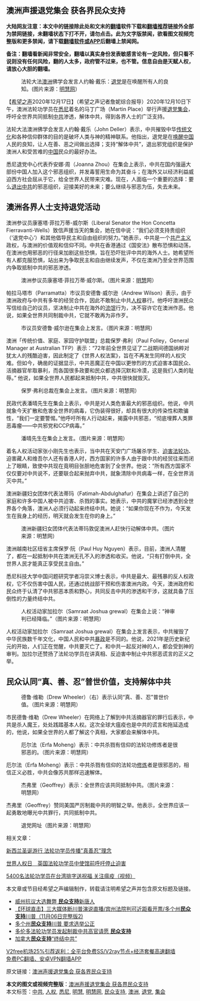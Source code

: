  <h2>澳洲声援退党集会 获各界民众支持</h2> <p class="notice"><b>大陆网友注意：本文中的链接除此处和文末的<a href="https://github.com/bannedbook/fanqiang" >翻墙</a>软件下载和<a href="https://github.com/killgcd/justmysocks/blob/master/README.md">翻墙推荐</a>链接外全部为禁网链接，未翻墙状态下打不开，请勿点击。此为文字版禁闻，欲看图文视频完整版和更多禁闻，请下载<a href="https://github.com/bannedbook/fanqiang">翻墙软件或APP</a>后翻墙上禁闻网。</p><p>备注：翻墙看新闻非常安全，翻墙以真实身份发表敏感言论有一定风险，但只看不说则没有任何风险，翻的人太多，政府管不过来，也不管。信息自由是天赋人权，请放心大胆的翻墙。</b></p>  <div class="entry"> <figure><figcaption>法轮大法<a href="https://www.bannedbook.org/bnews/tag/%e6%be%b3%e6%b4%b2/" class="st_tag internal_tag" rel="tag" title="标签 澳洲 下的日志">澳洲</a>佛学会发言人约翰·戴乐：<a href="https://www.bannedbook.org/bnews/tag/%e9%80%80%e5%85%9a/" class="st_tag internal_tag" rel="tag" title="标签 退党 下的日志">退党</a>是在唤醒所有人的良知。(图片来源：<a href="https://www.bannedbook.org/bnews/tag/%e6%98%8e%e6%85%a7%e7%bd%91/" class="st_tag internal_tag" rel="tag" title="标签 明慧网 下的日志">明慧网</a>）</figcaption></figure> <p>【<span class='wp_keywordlink_affiliate'><a href="https://www.soundofhope.org" title="希望之声" target="_blank">希望之声</a></span>2020年12月17日】（希望之声记者詹妮综合报导）2020年12月10日下午，澳洲法轮功学员在<a href="https://www.bannedbook.org/bnews/tag/%e6%82%89%e5%b0%bc/" class="st_tag internal_tag" rel="tag" title="标签 悉尼 下的日志">悉尼</a>着名的马丁广场（Martin Place）举行声援<span class='wp_keywordlink'><a href="http://tuidang.epochtimes.com/" title="退党" rel="nofollow" target="_blank">退党</a></span><a href="https://www.bannedbook.org/bnews/tag/%E9%9B%86%E4%BC%9A/" class="st_tag internal_tag" rel="tag" title="标签 集会 下的日志">集会</a>，呼吁全世界共同抵制<a href="https://www.bannedbook.org/bnews/tag/%e4%b8%ad%e5%85%b1/" class="st_tag internal_tag" rel="tag" title="标签 中共 下的日志">中共</a>渗透，解体中共，得到各界人士的广泛支持。</p> <p>法轮大法澳洲佛学会发言人约翰·戴乐（John Deller）表示，中共摧毁中华<span class='wp_keywordlink_affiliate'><a href="https://www.bannedbook.org/bnews/tculture/" title="传统文化" target="_blank">传统文化</a></span>和各种信仰群体的目的是破坏人类与神的精神联系。他指出，退党是在<span class='wp_keywordlink'><a href="https://www.bannedbook.org/forum2/topic994.html" title="唤醒中国：国民革命中的政治、文化与阶级" target="_blank">唤醒中国</a></span>人民的良知，让人在善、恶之间做出选择；支持“解体中共”，退出邪党组织是保护澳洲人和受苦难的<span class='wp_keywordlink_affiliate'><a href="https://www.bannedbook.org/" title="中国" target="_blank">中国</a></span>民众的最好办法。</p> <p>悉尼退党中心代表乔安娜·周（Joanna Zhou）在集会上表示，中共在国内强逼大部份中国人加入这个邪恶组织，并发毒誓用生命为其奋斗；在海外又以经济利益威迫西方社会屈从于它，给全世界人民带来灾难。现在，人面临一个重要的选择：要么<span class='wp_keywordlink'><a href="http://tuidang.epochtimes.com/" title="退出中共" target="_blank">退出中共</a></span>的邪恶组织，迎接美好的未来；要么继续与邪恶为伍，失去未来。</p> <h2>澳洲各界人士支持退党活动</h2> <p>澳洲参议员康塞塔·菲拉万蒂-威尔斯（Liberal Senator the Hon Concetta Fierravanti-Wells）致信声援当天的集会，她在信中说：“我们必须支持贵组织（‘退党中心’）和其他倡导民主和自由组织的努力。”她表示，中共是一个<span class='wp_keywordlink'><a href="https://www.bannedbook.org/forum2/topic6177.html" title="《共产主义的终极目的》" target="_blank">共产主义</a></span>政权，与澳洲的价值观和信仰不同。中共在香港通过《国安法》散布恐惧和动荡，在澳洲也用邪恶的行径来加剧这些恐惧，旨在恐吓批评中共的海外人士。她希望所有人都克服恐惧，站出来为争取民主和自由继续发声，不仅在澳洲乃至全世界范围内争取抵制中共的邪恶渗透。</p> <figure><figcaption>澳洲参议员康塞塔·菲拉万蒂·威尔斯。（图片来源：<a href="https://www.bannedbook.org/bnews/tag/%E6%98%8E%E6%85%A7/" class="st_tag internal_tag" rel="tag" title="标签 明慧 下的日志">明慧</a>网）</figcaption></figure> <p>帕拉马塔市（Parramatta）市议员安德鲁·威尔逊（Andrew Wilson）表示，由于澳洲政府与中共有多年的经贸合作，因此不敢制止中共<a href="https://www.bannedbook.org/bnews/tag/%e4%ba%ba%e6%9d%83/" class="st_tag internal_tag" rel="tag" title="标签 人权 下的日志">人权</a>暴行。他呼吁澳洲民众写信给自己的议员，坚决制止中共在海外的<span class='wp_keywordlink'><a href="https://www.bannedbook.org/forum11/topic282.html" title="禁片：评中国共产党的流氓本性" target="_blank">流氓</a></span>行为，决不容许它在澳洲作恶。他说，如果全世界共同制裁中共，它就不敢再为非作歹。</p>  <figure><figcaption>市议员安德鲁·威尔逊在集会上发言。（图片来源：明慧网）</figcaption></figure> <p>澳洲「传统价值、家庭、家园守护联盟」总裁保罗·弗利（Paul Folley，General Manager at Australian TFP）表示：“72年前全世界见证了二战期间德国纳粹对犹太人的残酷迫害，因此制定了《世界人权法案》，旨在不再发生同样的人权灾难。但如今，确凿的证据显示，中共恶魔正在中国以更惨烈的方式迫害本国民众、活摘器官牟取暴利，而各国很多政要和民众都选择沉默和冷漠，这是我们人类的耻辱。” 他说，如果全世界人民都起来抵制中共，中共很快就毁灭。</p> <figure><figcaption>保罗·弗利总裁在集会上发言。（图片来源：明慧网）</figcaption></figure> <p>民政代表潘晴先生在集会上表示，中共是对人类危害最大的邪恶组织。他说，中共就象今天扩散和危害全世界的病毒，它伪装得很好，却具有很大的传染性和欺骗性，“我们一定要警惕。”他呼吁所有人行动起来，揭露中共邪恶，“彻底埋葬人类罪恶毒瘤——中共邪党和CCP病毒。”</p> <figure><figcaption>潘晴先生在集会上发言。（图片来源：明慧网）</figcaption></figure> <p>着名人权活动家张小刚先生也表示，当中共在天安门广场屠杀学生、<span class='wp_keywordlink'><a href="https://www.bannedbook.org/forum11/topic278.html" title="评江泽民与中共相互利用迫害法轮功" target="_blank">迫害法轮功</a></span>、迫害藏人和维吾尔人还有香港人时，西方国家的许多人由于跟中共的经贸往来而闭上了眼睛，致使中共现在竟明目张胆地危害到了全世界。他说：“所有西方国家不仅仅要对中共说不，还要联合起来抛弃中共，就象清除中共病毒一样，在全世界消灭中共。”</p> <p>澳洲新疆妇女团体代表法蒂玛（Fatimah-Abdulghafur）在集会上讲述了自己的家庭和许多中国人被中共迫害、杀戮的事实。她表示，中共的魔掌已经渗透到全世界各个角落，澳洲人必须行动起来终结中共。她说：“如果你现在不作为，今天发生在我身上的经历，明天就会发生在你的身上。”</p> <figure><figcaption>澳洲新疆妇女团体代表法蒂玛敦促澳洲人赶快行动解体中共。（图片来源：明慧网）</figcaption></figure> <p>澳洲越南社区纽省主席保罗·阮（Paul Huy Nguyen）表示，目前，澳洲人清醒了，都在一起抵制中共在澳洲无孔不入的渗透和收买。他说，“只有打倒中共，全世界人民才能真正享受民主自由。”</p>  <p>悉尼科技大学中国问题研究学者冯崇义博士表示，中共是最大、最残暴的反人权政权，它不仅伤害中国人民，还通过统战部干预和伤害澳洲内政。今天，澳洲政府和民众终于认清了中共邪恶本质和野心，共同反击中共的渗透和干涉，这就具备了压倒性的力量终结中共。</p> <figure><figcaption>人权活动家加拉尔（Samraat Joshua grewal）在集会上说：“神审判已经降临。”（图片来源：明慧网）</figcaption></figure> <p>人权活动家加拉尔（Samraat Joshua grewal）在集会上发言表示，中共摧毁了中华民族数千年文化，中国人民和中共<span class='wp_keywordlink'><a href="https://www.bannedbook.org/forum11/topic276.html" title="禁片：评中国共产党的暴政" target="_blank">暴政</a></span>是不同的。他说，2021年是历史新纪元的开始，人们正在觉醒，中共要灭亡了。和中共一起反对神的人，都会受到神的审判。加拉尔还赞扬了法轮功学员在讲真相、反迫害中制止中共邪恶谎言的正义之举。</p> <h2>民众认同“真、善、忍”普世价值，支持解体中共</h2> <figure><figcaption>德鲁·维勒（Drew Wheeler）（右）表示认同“真、善、忍”普世价值。（图片来源：明慧网）</figcaption></figure> <p>市民德鲁·维勒（Drew Wheeler）在网络上了解到中共活摘器官的罪行后表示，中共是杀人魔王，处处践踏基本人权。这次全球大瘟疫也是中共的谎言和拖延造成的，他说，如果全世界的人都了解这个真相，大家都会来解体中共。</p> <figure><figcaption>厄尔法（Erfa Moheng）表示：中共杀戮有信仰的法轮功修炼者是很邪恶的。（图片来源：明慧网）</figcaption></figure> <p>厄尔法（Erfa Moheng）表示：中共杀戮有信仰的法轮功<span class='wp_keywordlink'><a href="https://www.qi-gong.me/" title="气功修炼网" target="_blank">修炼</a></span>者是很邪恶的，相信正义必胜，中共会像苏共那样迅速解体。</p> <figure><figcaption>杰弗里（Geoffrey）表示：全世界应该共同抵制中共。（图片来源：明慧网）</figcaption></figure> <p>杰弗里（Geoffrey）赞同美国严厉制裁中共的明智之举。他表示，全世界应该一起勇敢地曝光中共罪行，共同抵制中共。</p>  <figure><figcaption>退党网址（图片来源：明慧网）</figcaption></figure> <p>相关文章：</p> <p><a href="https://www.soundofhope.org/post/453886">新西兰圣诞游行 法轮功学员传播&quot;真善忍&quot;理念</a></p> <p><a href="https://www.soundofhope.org/post/452413">世界人权日　英国法轮功学员中使馆前呼吁停止迫害</a></p> <p><a href="https://www.soundofhope.org/post/450037">5400名法轮功学员在台湾排字送祝福 关注瘟疫（视频）</a></p> <p>本文章或节目经希望之声编辑制作，转载请注明希望之声并包含原文标题及链接。</p>  <ul class='op-related-articles' title='相关阅读'> <li><a href='https://www.bannedbook.org/bnews/bannedvideo/20201204/1441623.html' target='_blank'>威州抗议大选舞弊 <b>民众支持</b>新唐人</a></li> <li><a href='https://www.bannedbook.org/bnews/bannedvideo/20201107/1427217.html' target='_blank'>【环球直击】三大媒体断川普演说直播/宾州法院判可近距看开票/多个州<b>民众支持</b>川普（11月06日完整版2)</a></li> <li><a href='https://www.bannedbook.org/bnews/bannedvideo/20201107/1427052.html' target='_blank'>多个州<b>民众支持</b>川普 要求选举公正</a></li> <li><a href='https://www.bannedbook.org/bnews/comments/20201030/1422576.html' target='_blank'>多伦多法轮功学员发起制裁中共高官请愿 <b>民众支持</b></a></li> <li><a href='https://www.bannedbook.org/bnews/bannedvideo/20201026/1420371.html' target='_blank'>加拿大<b>民众支持</b>“终结中共”</a></li> </ul> <p class="texttj"> <a href="https://www.bannedbook.org/forum23/topic22702.html" target="_blank">V2free机场25%引荐返利：全平台免费SS/V2ray节点+经济套餐高速翻墙</a><br/> <a href="https://github.com/bannedbook/fanqiang/wiki/%E7%A6%81%E9%97%BB%E7%BD%91%E5%AE%89%E5%8D%93%E7%BF%BB%E5%A2%99%E6%96%B0%E9%97%BBAPP" target="_blank">免费PC翻墙、安卓VPN翻墙APP</a></p><p>原文链接：<a class="src_link"  href="https://www.soundofhope.org/post/454630" target="_blank">澳洲声援退党集会 获各界民众支持</a></p><a name='sharetosocial'></a>       <div><b>本文的图文或视频完整版</b>：<a href='https://www.bannedbook.org/bnews/comments/20201218/1449975.html'>澳洲声援退党集会 获各界民众支持</a></div>  </div><!--END ENTRY--> <div class="postfooter"> <div>本文标签：<a href="https://www.bannedbook.org/bnews/tag/%e4%b8%ad%e5%85%b1/" rel="tag">中共</a>, <a href="https://www.bannedbook.org/bnews/tag/%e4%ba%ba%e6%9d%83/" rel="tag">人权</a>, <a href="https://www.bannedbook.org/bnews/tag/%e6%82%89%e5%b0%bc/" rel="tag">悉尼</a>, <a href="https://www.bannedbook.org/bnews/tag/%E6%98%8E%E6%85%A7/" rel="tag">明慧</a>, <a href="https://www.bannedbook.org/bnews/tag/%e6%98%8e%e6%85%a7%e7%bd%91/" rel="tag">明慧网</a>, <a href="https://www.bannedbook.org/bnews/tag/%E6%B0%91%E4%BC%97%E6%94%AF%E6%8C%81/" rel="tag">民众支持</a>, <a href="https://www.bannedbook.org/bnews/tag/%e6%be%b3%e6%b4%b2/" rel="tag">澳洲</a>, <a href="https://www.bannedbook.org/bnews/tag/%e9%80%80%e5%85%9a/" rel="tag">退党</a>, <a href="https://www.bannedbook.org/bnews/tag/%E9%9B%86%E4%BC%9A/" rel="tag">集会</a></div>  </div><!--END POSTFOOTER--> 